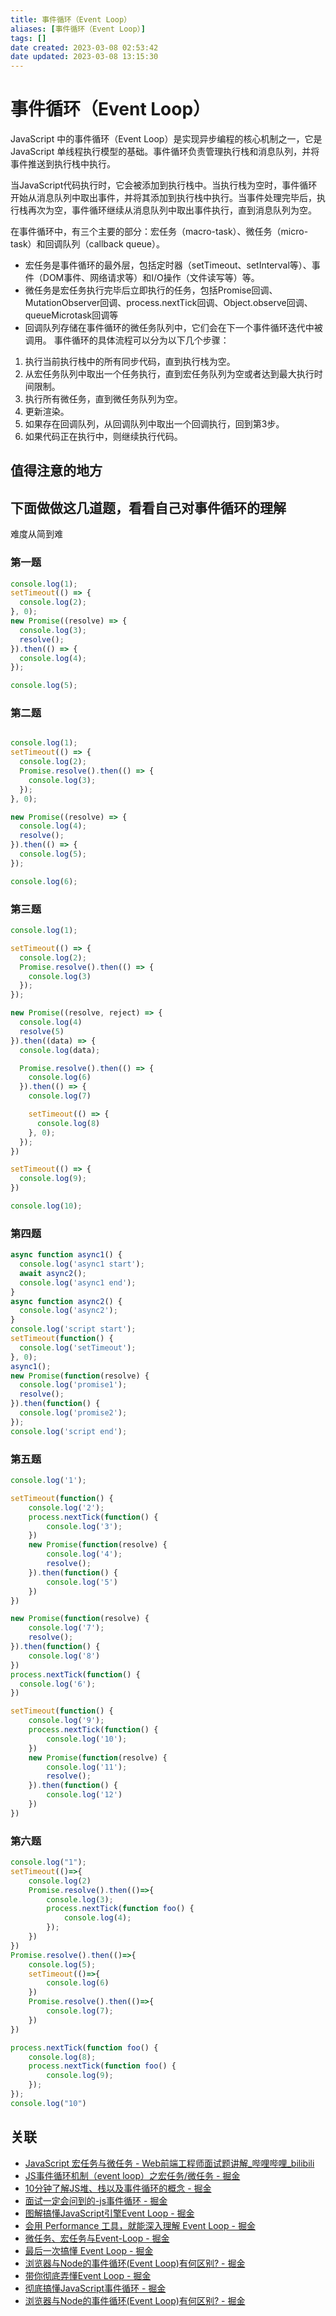 ```yaml
---
title: 事件循环（Event Loop）
aliases: [事件循环（Event Loop）]
tags: []
date created: 2023-03-08 02:53:42
date updated: 2023-03-08 13:15:30
---
```


# 事件循环（Event Loop）

JavaScript 中的事件循环（Event Loop）是实现异步编程的核心机制之一，它是 JavaScript 单线程执行模型的基础。事件循环负责管理执行栈和消息队列，并将事件推送到执行栈中执行。

当JavaScript代码执行时，它会被添加到执行栈中。当执行栈为空时，事件循环开始从消息队列中取出事件，并将其添加到执行栈中执行。当事件处理完毕后，执行栈再次为空，事件循环继续从消息队列中取出事件执行，直到消息队列为空。

在事件循环中，有三个主要的部分：宏任务（macro-task）、微任务（micro-task）和回调队列（callback queue）。

- 宏任务是事件循环的最外层，包括定时器（setTimeout、setInterval等）、事件（DOM事件、网络请求等）和I/O操作（文件读写等）等。
- 微任务是宏任务执行完毕后立即执行的任务，包括Promise回调、MutationObserver回调、process.nextTick回调、Object.observe回调、queueMicrotask回调等
- 回调队列存储在事件循环的微任务队列中，它们会在下一个事件循环迭代中被调用。
事件循环的具体流程可以分为以下几个步骤：

1. 执行当前执行栈中的所有同步代码，直到执行栈为空。
2. 从宏任务队列中取出一个任务执行，直到宏任务队列为空或者达到最大执行时间限制。
3. 执行所有微任务，直到微任务队列为空。
4. 更新渲染。
5. 如果存在回调队列，从回调队列中取出一个回调执行，回到第3步。
6. 如果代码正在执行中，则继续执行代码。

## 值得注意的地方


## 下面做做这几道题，看看自己对事件循环的理解

难度从简到难

### 第一题

```js
console.log(1);
setTimeout(() => {
  console.log(2);
}, 0);
new Promise((resolve) => {
  console.log(3);
  resolve();
}).then(() => {
  console.log(4);
});

console.log(5);
```

### 第二题

```js

console.log(1);
setTimeout(() => {
  console.log(2);
  Promise.resolve().then(() => {
    console.log(3);
  });
}, 0);

new Promise((resolve) => {
  console.log(4);
  resolve();
}).then(() => {
  console.log(5);
});

console.log(6);
```

### 第三题

```js
console.log(1);

setTimeout(() => {
  console.log(2);
  Promise.resolve().then(() => {
    console.log(3)
  });
});

new Promise((resolve, reject) => {
  console.log(4)
  resolve(5)
}).then((data) => {
  console.log(data);

  Promise.resolve().then(() => {
    console.log(6)
  }).then(() => {
    console.log(7)

    setTimeout(() => {
      console.log(8)
    }, 0);
  });
})

setTimeout(() => {
  console.log(9);
})

console.log(10);
```

### 第四题

```js
async function async1() {
  console.log('async1 start');
  await async2();
  console.log('async1 end');
}
async function async2() {
  console.log('async2');
}
console.log('script start');
setTimeout(function() {
  console.log('setTimeout');
}, 0);
async1();
new Promise(function(resolve) {
  console.log('promise1');
  resolve();
}).then(function() {
  console.log('promise2');
});
console.log('script end');
```

### 第五题

```js
console.log('1');

setTimeout(function() {
    console.log('2');
    process.nextTick(function() {
        console.log('3');
    })
    new Promise(function(resolve) {
        console.log('4');
        resolve();
    }).then(function() {
        console.log('5')
    })
})

new Promise(function(resolve) {
    console.log('7');
    resolve();
}).then(function() {
    console.log('8')
})
process.nextTick(function() {
  console.log('6');
})

setTimeout(function() {
    console.log('9');
    process.nextTick(function() {
        console.log('10');
    })
    new Promise(function(resolve) {
        console.log('11');
        resolve();
    }).then(function() {
        console.log('12')
    })
})
```

### 第六题

```js
console.log("1");
setTimeout(()=>{
    console.log(2)
    Promise.resolve().then(()=>{
        console.log(3);
        process.nextTick(function foo() {
            console.log(4);
        });
    })
})
Promise.resolve().then(()=>{
    console.log(5);
    setTimeout(()=>{
        console.log(6)
    })
    Promise.resolve().then(()=>{
        console.log(7);
    })
})

process.nextTick(function foo() {
    console.log(8);
    process.nextTick(function foo() {
        console.log(9);
    });
});
console.log("10")
```

## 关联

- [JavaScript 宏任务与微任务 - Web前端工程师面试题讲解_哔哩哔哩_bilibili](https://www.bilibili.com/video/BV1eQ4y1d7mE/?share_source=copy_web&vd_source=2d3491d8d73e0966a37eba2105c2d30c)
- [JS事件循环机制（event loop）之宏任务/微任务 - 掘金](https://juejin.cn/post/6844903638238756878)
- [10分钟了解JS堆、栈以及事件循环的概念 - 掘金](https://juejin.cn/post/6844903618999500808)
- [面试一定会问到的-js事件循环 - 掘金](https://juejin.cn/post/6844903968292749319)
- [图解搞懂JavaScript引擎Event Loop - 掘金](https://juejin.cn/post/6844903553031634952)
- [会用 Performance 工具，就能深入理解 Event Loop - 掘金](https://juejin.cn/post/7155350299295612941)
- [微任务、宏任务与Event-Loop - 掘金](https://juejin.cn/post/6844903657264136200)
- [最后一次搞懂 Event Loop - 掘金](https://juejin.cn/post/6844903827611598862)
- [浏览器与Node的事件循环(Event Loop)有何区别? - 掘金](https://juejin.cn/post/6844903761949753352)
- [带你彻底弄懂Event Loop - 掘金](https://juejin.cn/post/6844903670291628046)
- [彻底搞懂JavaScript事件循环 - 掘金](https://juejin.cn/post/6992167223523541023)
- [浏览器与Node的事件循环(Event Loop)有何区别? - 掘金](https://juejin.cn/post/6844903761949753352)
